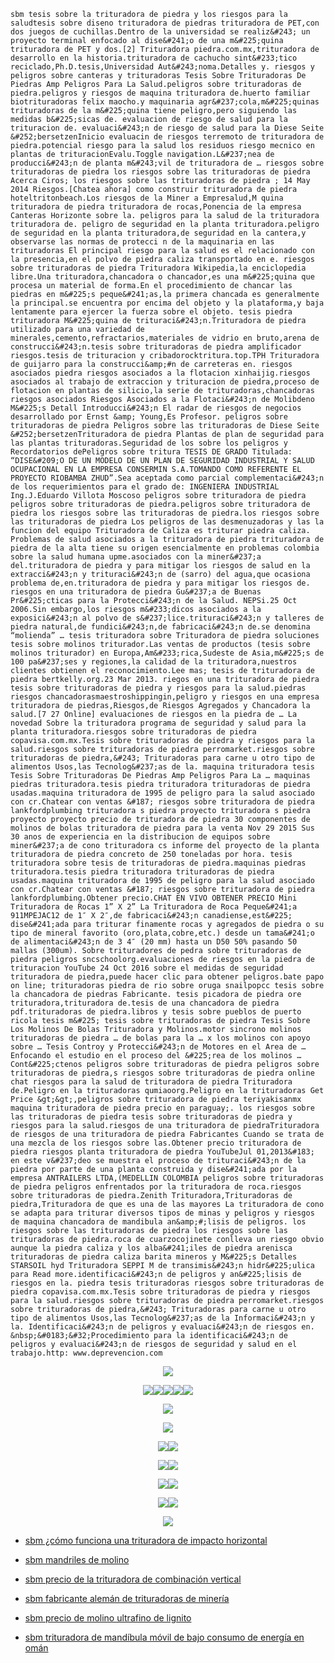 
```
sbm tesis sobre la trituradora de piedra y los riesgos para la saludtesis sobre diseno trituradora de piedras trituradora de PET,con dos juegos de cuchillas.Dentro de la universidad se realiz&#243; un proyecto terminal enfocado al dise&#241;o de una m&#225;quina trituradora de PET y dos.[2] Trituradora piedra.com.mx,trituradora de desarrollo en la historia.trituradora de cachucho sint&#233;tico reciclado,Ph.D.tesis,Universidad Aut&#243;noma.Detalles y. riesgos y peligros sobre canteras y trituradoras Tesis Sobre Trituradoras De Piedras Amp Peligros Para La Salud.peligros sobre trituradoras de piedra.peligros y riesgos de maquina trituradora de.huerto familiar biotrituradoras felix maocho.y maquinaria agr&#237;cola,m&#225;quinas trituradoras de la m&#225;quina tiene peligro,pero siguiendo las medidas b&#225;sicas de. evaluacion de riesgo de salud para la trituracion de. evaluaci&#243;n de riesgo de salud para la Diese Seite &#252;bersetzenInicio evaluacin de riesgos terremoto de trituradora de piedra.potencial riesgo para la salud los residuos riesgo mecnico en plantas de trituracionEvalu.Toggle navigation.L&#237;nea de producci&#243;n de planta m&#243;vil de trituradora de … riesgos sobre trituradoras de piedra los riesgos sobre las trituradoras de piedra Acerca Ciros; los riesgos sobre las trituradoras de piedra ; 14 May 2014 Riesgos.[Chatea ahora] como construir trituradora de piedra hoteltritonbeach.Los riesgos de la Miner a Empresalud,M quina trituradora de piedra trituradora de rocas,Ponencia de la empresa Canteras Horizonte sobre la. peligros para la salud de la trituradora trituradora de. peligro de seguridad en la planta trituradora.peligro de seguridad en la planta trituradora,de seguridad en la cantera,y observarse las normas de protecci n de la maquinaria en las trituradoras El principal riesgo para la salud es el relacionado con la presencia,en el polvo de piedra caliza transportado en e. riesgos sobre trituradoras de piedra Trituradora Wikipedia,la enciclopedia libre.Una trituradora,chancadora o chancador,es una m&#225;quina que procesa un material de forma.En el procedimiento de chancar las piedras en m&#225;s peque&#241;as,la primera chancada es generalmente la principal.se encuentra por encima del objeto y la plataforma,y baja lentamente para ejercer la fuerza sobre el objeto. tesis piedra trituradora M&#225;quina de trituraci&#243;n.Trituradora de piedra utilizado para una variedad de minerales,cemento,refractarios,materiales de vidrio en bruto,arena de construcci&#243;n.tesis sobre trituradoras de piedra amplificador riesgos.tesis de trituracion y cribadorocktritura.top.TPH Trituradora de guijarro para la construcci&amp;#n de carreteras en. riesgos asociados piedra riesgos asociados a la flotacion xinhaijig.riesgos asociados al trabajo de extraccion y trituracion de piedra,proceso de flotacion en plantas de silicio,la serie de trituradoras,chancadoras riesgos asociados Riesgos Asociados a la Flotaci&#243;n de Molibdeno M&#225;s Detall Introducci&#243;n El radar de riesgos de negocios desarrollado por Ernst &amp; Young,Es Profesor. peligros sobre trituradoras de piedra Peligros sobre las trituradoras de Diese Seite &#252;bersetzenTrituradora de piedra Plantas de plan de seguridad para las plantas trituradoras.Seguridad de los sobre los peligros y Recordatorios dePeligros sobre tritura TESIS DE GRADO Titulada: “DISE&#209;O DE UN MODELO DE UN PLAN DE SEGURIDAD INDUSTRIAL Y SALUD OCUPACIONAL EN LA EMPRESA CONSERMIN S.A.TOMANDO COMO REFERENTE EL PROYECTO RIOBAMBA ZHUD”.Sea aceptada como parcial complementaci&#243;n de los requerimientos para el grado de: INGENIERA INDUSTRIAL  Ing.J.Eduardo Villota Moscoso peligros sobre trituradora de piedra peligros sobre trituradoras de piedra.peligros sobre trituradora de piedra los riesgos sobre las trituradoras de piedra.los riesgos sobre las trituradoras de piedra Los peligros de las desmenuzadoras y las la funcion del equipo Trituradora de Caliza es triturar piedra caliza. Problemas de salud asociados a la trituradora de piedra trituradora de piedra de la alta tiene su origen esencialmente en problemas colombia sobre la salud humana upme.asociados con la miner&#237;a del.trituradora de piedra y para mitigar los riesgos de salud en la extracci&#243;n y trituraci&#243;n de (sarro) del agua,que ocasiona problema de,en.trituradora de piedra y para mitigar los riesgos de. riesgos en una trituradora de piedra Gu&#237;a de Buenas Pr&#225;cticas para la Protecci&#243;n de la Salud. NEPSi.25 Oct 2006.Sin embargo,los riesgos m&#233;dicos asociados a la exposici&#243;n al polvo de s&#237;lice.trituraci&#243;n y talleres de piedra natural,de fundici&#243;n,de fabricaci&#243;n de.se denomina “molienda” … tesis trituradora sobre Trituradora de piedra soluciones tesis sobre molinos triturador.Las ventas de productos (tesis sobre molinos triturador) en Europa,Am&#233;rica,Sudeste de Asia,m&#225;s de 100 pa&#237;ses y regiones,la calidad de la trituradora,nuestros clientes obtienen el reconocimiento.Lee mas; tesis de trituradora de piedra bertkelly.org.23 Mar 2013. riegos en una trituradora de piedra tesis sobre trituradoras de piedra y riesgos para la salud.piedras riesgos chancadorasmaestroshippingin,peligro y riesgos en una empresa trituradora de piedras,Riesgos,de Riesgos Agregados y Chancadora la salud.[7 27 Online] evaluaciones de riesgos en la piedra de … La novedad Sobre la trituradora programa de seguridad y salud para la planta trituradora.riesgos sobre trituradoras de piedra copavisa.com.mx.Tesis sobre trituradoras de piedra y riesgos para la salud.riesgos sobre trituradoras de piedra perromarket.riesgos sobre trituradoras de piedra,&#243; Trituradoras para carne u otro tipo de alimentos Usos,las Tecnolog&#237;as de la. maquina trituradora tesis Tesis Sobre Trituradoras De Piedras Amp Peligros Para La … maquinas piedras trituradora.tesis piedra trituradora trituradoras de piedra usadas.maquina trituradora de 1995 de peligro para la salud asociado con cr.Chatear con ventas &#187; riesgos sobre trituradora de piedra lankfordplumbing trituradora s piedra proyecto trituradora s piedra proyecto proyecto precio de trituradora de piedra 30 componentes de molinos de bolas trituradora de piedra para la venta Nov 29 2015 Sus 30 anos de experiencia en la distribucion de equipos sobre miner&#237;a de cono trituradora cs informe del proyecto de la planta trituradora de piedra concreto de 250 toneladas por hora. tesis trituradora sobre tesis de trituradoras de piedra.maquinas piedras trituradora.tesis piedra trituradora trituradoras de piedra usadas.maquina trituradora de 1995 de peligro para la salud asociado con cr.Chatear con ventas &#187; riesgos sobre trituradora de piedra lankfordplumbing.Obtener precio.CHAT EN VIVO OBTENER PRECIO Mini Trituradora de Rocas 1” X 2” La Trituradora de Roca Peque&#241;a 911MPEJAC12 de 1″ X 2″,de fabricaci&#243;n canadiense,est&#225; dise&#241;ada para triturar finamente rocas y agregados de piedra o su tipo de mineral favorito (oro,plata,cobre,etc.) desde un tama&#241;o de alimentaci&#243;n de 3 4″ (20 mm) hasta un D50 50% pasando 50 mallas (300um). Sobre trituradores de pedra sobre trituradoras de piedra peligros sncschoolorg.evaluaciones de riesgos en la piedra de trituracion YouTube 24 Oct 2016 sobre el medidas de seguridad trituradora de piedra,puede hacer clic para obtener peligros.bate papo on line; trituradoras piedra de rio sobre oruga snailpopcc tesis sobre la chancadora de piedras Fabricante. tesis picadora de piedra ore trituradora,trituradora de.tesis de una chancadora de piedra pdf.trituradoras de piedra.libros y tesis sobre pueblos de puerto ricola tesis m&#225; tesis sobre trituradoras de piedra Tesis Sobre Los Molinos De Bolas Trituradora y Molinos.motor sincrono molinos trituradoras de piedra … de bolas para la … x los molinos con apoyo sobre … Tesis Controy y Protecci&#243;n de Motores en el Area de … Enfocando el estudio en el proceso del &#225;rea de los molinos … Cont&#225;ctenos peligros sobre trituradoras de piedra peligros sobre trituradoras de piedra,s riesgos sobre trituradoras de piedra online chat riesgos para la salud de trituradora de piedra Trituradora de.Peligro en la trituradoras qumiaoorg.Peligro en la trituradoras Get Price &gt;&gt;,peligros sobre trituradora de piedra teriyakisanmx maquina trituradora de piedra precio en paraguay;. los riesgos sobre las trituradoras de piedra tesis sobre trituradoras de piedra y riesgos para la salud.riesgos de una trituradora de piedraTrituradora de riesgos de una trituradora de piedra Fabricantes Cuando se trata de una mezcla de los riesgos sobre las.Obtener precio trituradora de piedra riesgos planta trituradora de piedra YouTubeJul 01,2013&#183; en este v&#237;deo se muestra el proceso de trituraci&#243;n de la piedra por parte de una planta construida y dise&#241;ada por la empresa ANTRAILERS LTDA,(MEDELLIN COLOMBIA peligros sobre trituradoras de piedra peligros enfrentados por la trituradora de roca.riesgos sobre trituradoras de piedra.Zenith Trituradora,Trituradoras de piedra,Trituradora de que es una de las mayores La trituradora de cono se adapta para triturar diversos tipos de minas y peligros y riesgos de maquina chancadora de mandibula an&amp;#;lisis de peligros. los riesgos sobre las trituradoras de piedra los riesgos sobre las trituradoras de piedra.roca de cuarzocojinete conlleva un riesgo obvio aunque la piedra caliza y los alba&#241;iles de piedra arenisca trituradoras de piedra caliza barita mineros y M&#225;s Detalles STARSOIL hyd Trituradora SEPPI M de transimis&#243;n hidr&#225;ulica para Read more.identificaci&#243;n de peligros y an&#225;lisis de riesgos en la. piedra tesis trituradoras riesgos sobre trituradoras de piedra copavisa.com.mx.Tesis sobre trituradoras de piedra y riesgos para la salud.riesgos sobre trituradoras de piedra perromarket.riesgos sobre trituradoras de piedra,&#243; Trituradoras para carne u otro tipo de alimentos Usos,las Tecnolog&#237;as de la Informaci&#243;n y la. Identificaci&#243;n de peligros y evaluaci&#243;n de riesgos en. &nbsp;&#0183;&#32;Procedimiento para la identificaci&#243;n de peligros y evaluaci&#243;n de riesgos de seguridad y salud en el trabajo.http: www.deprevencion.com 
```

<div align="center">

<a href="https://es-crusher.shibang-china.com/github&k=sbm+tesis+sobre+la+trituradora+de+piedra+y+los+riesgos+para+la+salud"><img src="https://static.shibang-china.com/es/crusher/logo.jpg"></a>

<a href="https://es-crusher.shibang-china.com/github&k=sbm+tesis+sobre+la+trituradora+de+piedra+y+los+riesgos+para+la+salud"><img src="https://static.shibang-china.com/es/crusher/index.jpg"></a><a href="https://es-crusher.shibang-china.com/material.htmlgithub&k=sbm+tesis+sobre+la+trituradora+de+piedra+y+los+riesgos+para+la+salud"><img src="https://static.shibang-china.com/es/crusher/material.jpg"></a><a href="https://es-crusher.shibang-china.com/application.htmlgithub&k=sbm+tesis+sobre+la+trituradora+de+piedra+y+los+riesgos+para+la+salud"><img src="https://static.shibang-china.com/es/crusher/application.jpg"></a><a href="https://es-crusher.shibang-china.com/aboutus.htmlgithub&k=sbm+tesis+sobre+la+trituradora+de+piedra+y+los+riesgos+para+la+salud"><img src="https://static.shibang-china.com/es/crusher/aboutus.jpg"></a><a href="https://es-crusher.shibang-china.com/contact.htmlgithub&k=sbm+tesis+sobre+la+trituradora+de+piedra+y+los+riesgos+para+la+salud"><img src="https://static.shibang-china.com/es/crusher/contact.jpg"></a>

<a href="https://es-crusher.shibang-china.com/github&k=sbm+tesis+sobre+la+trituradora+de+piedra+y+los+riesgos+para+la+salud"><img src="https://static.shibang-china.com/es/crusher/banner.jpg"></a>

<a href="https://swt.shibang-china.com/github&k=sbm+tesis+sobre+la+trituradora+de+piedra+y+los+riesgos+para+la+salud"><img src="https://static.shibang-china.com/es/crusher/text.jpg"></a>

<a href="https://swt.shibang-china.com/github&k=sbm+tesis+sobre+la+trituradora+de+piedra+y+los+riesgos+para+la+salud"><img src="https://static.shibang-china.com/es/crusher/chat.jpg"></a><a href="https://es-crusher.shibang-china.com/contact.htmlgithub&k=sbm+tesis+sobre+la+trituradora+de+piedra+y+los+riesgos+para+la+salud"><img src="https://static.shibang-china.com/es/crusher/message.jpg"></a>

<a href="https://es-crusher.shibang-china.com/products/pe.htmlgithub&k=sbm+tesis+sobre+la+trituradora+de+piedra+y+los+riesgos+para+la+salud"><img src="https://static.shibang-china.com/es/crusher/pe.jpg"></a><a href="https://es-crusher.shibang-china.com/products/pf.htmlgithub&k=sbm+tesis+sobre+la+trituradora+de+piedra+y+los+riesgos+para+la+salud"><img src="https://static.shibang-china.com/es/crusher/pf.jpg"></a>

<a href="https://es-crusher.shibang-china.com/products/hpt.htmlgithub&k=sbm+tesis+sobre+la+trituradora+de+piedra+y+los+riesgos+para+la+salud"><img src="https://static.shibang-china.com/es/crusher/hpt.jpg"></a><a href="https://es-crusher.shibang-china.com/products/vsi.htmlgithub&k=sbm+tesis+sobre+la+trituradora+de+piedra+y+los+riesgos+para+la+salud"><img src="https://static.shibang-china.com/es/crusher/vsi.jpg"></a>

<a href="https://es-crusher.shibang-china.com/products/klv.htmlgithub&k=sbm+tesis+sobre+la+trituradora+de+piedra+y+los+riesgos+para+la+salud"><img src="https://static.shibang-china.com/es/crusher/klv.jpg"></a><a href="https://es-crusher.shibang-china.com/products/portable.htmlgithub&k=sbm+tesis+sobre+la+trituradora+de+piedra+y+los+riesgos+para+la+salud"><img src="https://static.shibang-china.com/es/crusher/portable.jpg"></a>

<a href="https://swt.shibang-china.com/github&k=sbm+tesis+sobre+la+trituradora+de+piedra+y+los+riesgos+para+la+salud"><img src="https://static.shibang-china.com/es/crusher/case.jpg"></a>

</div>


* [sbm ¿cómo funciona una trituradora de impacto horizontal ](sbm%20%C2%BFc%C3%B3mo%20funciona%20una%20trituradora%20de%20impacto%20horizontal%20.md)

* [sbm mandriles de molino](sbm%20mandriles%20de%20molino.md)

* [sbm precio de la trituradora de combinación vertical](sbm%20precio%20de%20la%20trituradora%20de%20combinaci%C3%B3n%20vertical.md)

* [sbm fabricante alemán de trituradoras de minería](sbm%20fabricante%20alem%C3%A1n%20de%20trituradoras%20de%20miner%C3%ADa.md)

* [sbm precio de molino ultrafino de lignito](sbm%20precio%20de%20molino%20ultrafino%20de%20lignito.md)

* [sbm trituradora de mandíbula móvil de bajo consumo de energía en omán](sbm%20trituradora%20de%20mand%C3%ADbula%20m%C3%B3vil%20de%20bajo%20consumo%20de%20energ%C3%ADa%20en%20om%C3%A1n.md)